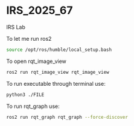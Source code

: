 # IRS_2025_67
IRS Lab

To let me run ros2 
```bash
source /opt/ros/humble/local_setup.bash
```

To open rqt_image_view
```bash
ros2 run rqt_image_view rqt_image_view
```

To run executable through terminal use:
```bash
python3 ./FILE
```

To run rqt_graph use:
```bash
ros2 run rqt_graph rqt_graph --force-discover
```